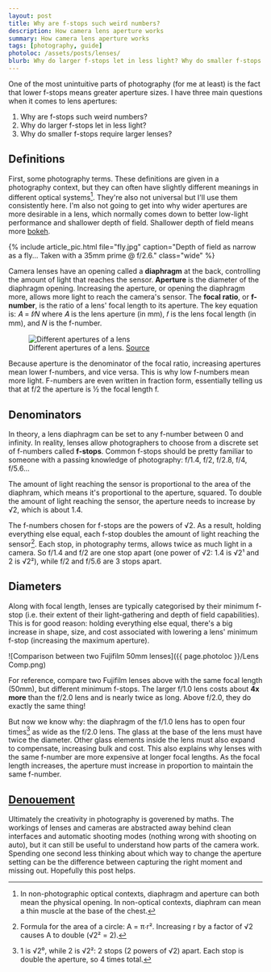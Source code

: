 ```yaml
---
layout: post
title: Why are f-stops such weird numbers?
description: How camera lens aperture works
summary: How camera lens aperture works
tags: [photography, guide]
photoloc: /assets/posts/lenses/
blurb: Why do larger f-stops let in less light? Why do smaller f-stops have a shallower depth of field? Answers to some of these questions, and more.
---
```


One of the most unintuitive parts of photography (for me at least) is the fact that lower f-stops means greater aperture sizes. I have three main questions when it comes to lens apertures:

1. Why are f-stops such weird numbers?
2. Why do larger f-stops let in less light?
3. Why do smaller f-stops require larger lenses?

## Definitions

First, some photography terms. These definitions are given in a photography context, but they can often have slightly different meanings in different optical systems[^1]. They're also not universal but I'll use them consistently here. I'm also not going to get into why wider apertures are more desirable in a lens, which normally comes down to better low-light performance and shallower depth of field. Shallower depth of field means more [bokeh](https://en.wikipedia.org/wiki/Bokeh).

{% include article_pic.html
   file="fly.jpg"
   caption="Depth of field as narrow as a fly... Taken with a 35mm prime @ f/2.6."
   class="wide"
%}

Camera lenses have an opening called a **diaphragm** at the back, controlling the amount of light that reaches the sensor. **Aperture** is the diameter of the diaphragm opening. Increasing the aperture, or opening the diaphragm more, allows more light to reach the camera's sensor. The **focal ratio**, or **f-number**, is the ratio of a lens' focal length to its aperture. The key equation is: 𝐴 = 𝑓∕𝑁 where 𝐴 is the lens aperture (in mm), 𝑓 is the lens focal length (in mm), and 𝑁 is the f-number. 

<figure class="pic-normal">
    <img src="{{ page.photoloc }}/Apertures.jpg" alt="Different apertures of a lens">
    <figcaption>Different apertures of a lens.
      <a href="https://en.wikipedia.org/wiki/Aperture#/media/File:Lenses_with_different_apertures.jpg">Source</a>
    </figcaption>
</figure>

Because aperture is the denominator of the focal ratio, increasing apertures mean lower f-numbers, and vice versa. This is why low f-numbers mean more light. F-numbers are even written in fraction form, essentially telling us that at f/2 the aperture is ½ the focal length f. 

## Denominators

In theory, a lens diaphragm can be set to any f-number between 0 and infinity. In reality, lenses allow photographers to choose from a discrete set of f-numbers called **f-stops**. Common f-stops should be pretty familiar to someone with a passing knowledge of photography: f/1.4, f/2, f/2.8, f/4, f/5.6...

The amount of light reaching the sensor is proportional to the area of the diaphram, which means it's proportional to the aperture, squared. To double the amount of light reaching the sensor, the aperture needs to increase by √2, which is about 1.4. 

The f-numbers chosen for f-stops are the powers of √2. As a result, holding everything else equal, each f-stop doubles the amount of light reaching the sensor[^2]. Each stop, in photography terms, allows twice as much light in a camera. So f/1.4 and f/2 are one stop apart (one power of √2: 1.4 is √2¹ and 2 is √2²), while f/2 and f/5.6 are 3 stops apart. 

## Diameters

Along with focal length, lenses are typically categorised by their minimum f-stop (i.e. their extent of their light-gathering and depth of field capabilities). This is for good reason: holding everything else equal, there's a big increase in shape, size, and cost associated with lowering a lens' minimum f-stop (increasing the maximum aperture).

![Comparison between two Fujifilm 50mm lenses]({{ page.photoloc }}/Lens Comp.png)

For reference, compare two Fujifilm lenses above with the same focal length (50mm), but different minimum f-stops. The larger f/1.0 lens costs about **4x more** than the f/2.0 lens and is nearly twice as long. Above f/2.0, they do exactly the same thing! 

But now we know why: the diaphragm of the f/1.0 lens has to open four times[^3] as wide as the f/2.0 lens. The glass at the base of the lens must have twice the diameter. Other glass elements inside the lens must also expand to compensate, increasing bulk and cost. This also explains why lenses with the same f-number are more expensive at longer focal lengths. As the focal length increases, the aperture must increase in proportion to maintain the same f-number. 

## [Denouement](https://en.wikipedia.org/wiki/Dramatic_structure#D%C3%A9nouement)

Ultimately the creativity in photography is goverened by maths. The workings of lenses and cameras are abstracted away behind clean interfaces and automatic shooting modes (nothing wrong with shooting on auto), but it can still be useful to understand how parts of the camera work. Spending one second less thinking about which way to change the aperture setting can be the difference between capturing the right moment and missing out. Hopefully this post helps. 

[^1]: In non-photographic optical contexts, diaphragm and aperture can both mean the physical opening. In non-optical contexts, diaphram can mean a thin muscle at the base of the chest.
[^2]: Formula for the area of a circle: A = π∙r². Increasing r by a factor of √2 causes A to double (√2² = 2).
[^3]: 1 is √2⁰, while 2 is √2²: 2 stops (2 powers of √2) apart. Each stop is double the aperture, so 4 times total.
